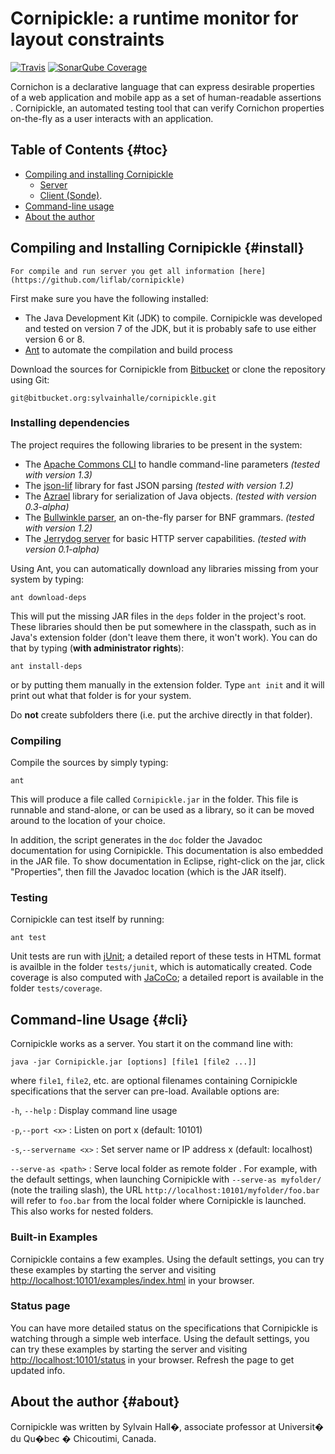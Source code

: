 Cornipickle: a runtime monitor for layout constraints
=====================================================

[![Travis](https://img.shields.io/travis/liflab/cornipickle.svg?style=flat-square)]()
[![SonarQube Coverage](https://img.shields.io/sonar/http/sonarqube.com/liflab:cornipickle/coverage.svg?style=flat-square)]()

Cornichon is a declarative language that can express desirable properties of
a web application  and mobile app as a set of human-readable assertions .
Cornipickle, an automated testing tool that can verify
Cornichon properties on-the-fly as a user interacts with an application.

Table of Contents                                                    {#toc}
-----------------

- [Compiling and installing Cornipickle](#install)
    - [Server](https://github.com/liflab/cornipickle)
    - [Client (Sonde)](#sonde).
- [Command-line usage](#cli)
- [About the author](#about)

Compiling and Installing Cornipickle                             {#install}
------------------------------------
    For compile and run server you get all information [here](https://github.com/liflab/cornipickle)
First make sure you have the following installed:

- The Java Development Kit (JDK) to compile. Cornipickle was developed and
  tested on version 7 of the JDK, but it is probably safe to use either
  version 6 or 8.
- [Ant](http://ant.apache.org) to automate the compilation and build process

Download the sources for Cornipickle from
[Bitbucket](https://github.com/liflab/cornipickle) or clone the
repository using Git:

    git@bitbucket.org:sylvainhalle/cornipickle.git

### Installing dependencies

The project requires the following libraries to be present in the system:

- The [Apache Commons CLI](http://commons.apache.org/proper/commons-cli/)
  to handle command-line parameters *(tested with version 1.3)*
- The [json-lif](https://github.com/liflab/json-lif) library for
  fast JSON parsing *(tested with version 1.2)*
- The [Azrael](https://github.com/sylvainhale/Azrael) library for
  serialization of Java objects. *(tested with version 0.3-alpha)*
- The [Bullwinkle parser](https://github.com/sylvainhalle/Bullwinkle),
  an on-the-fly parser for BNF grammars. *(tested with version 1.2)*
- The [Jerrydog server](https://github.com/sylvainhalle/Jerrydog) for basic
  HTTP server capabilities. *(tested with version 0.1-alpha)*

Using Ant, you can automatically download any libraries missing from your
system by typing:

    ant download-deps

This will put the missing JAR files in the `deps` folder in the project's
root. These libraries should then be put somewhere in the classpath, such as
in Java's extension folder (don't leave them there, it won't work). You can
do that by typing (**with administrator rights**):

    ant install-deps

or by putting them manually in the extension folder. Type `ant init` and it
will print out what that folder is for your system.

Do **not** create subfolders there (i.e. put the archive directly in that
folder).

### Compiling

Compile the sources by simply typing:

    ant

This will produce a file called `Cornipickle.jar` in the folder. This file
is runnable and stand-alone, or can be used as a library, so it can be moved
around to the location of your choice.

In addition, the script generates in the `doc` folder the Javadoc
documentation for using Cornipickle. This documentation is also embedded in
the JAR file. To show documentation in Eclipse, right-click on the jar,
click "Properties", then fill the Javadoc location (which is the JAR
itself).

### Testing

Cornipickle can test itself by running:

    ant test

Unit tests are run with [jUnit](http://junit.org); a detailed report of
these tests in HTML format is availble in the folder `tests/junit`, which
is automatically created. Code coverage is also computed with
[JaCoCo](http://www.eclemma.org/jacoco/); a detailed report is available
in the folder `tests/coverage`.

Command-line Usage                                                   {#cli}
------------------

Cornipickle works as a server. You start it on the command line with:

    java -jar Cornipickle.jar [options] [file1 [file2 ...]]

where `file1`, `file2`, etc. are optional filenames containing Cornipickle
specifications that the server can pre-load. Available options are:

`-h`, `--help`
:  Display command line usage

`-p`,`--port <x>` 
:  Listen on port x (default: 10101)

`-s`,`--servername <x>`
:  Set server name or IP address x (default: localhost)

`--serve-as <path>`
:  Serve local folder as remote folder <path>. For example, with the default
   settings, when launching Cornipickle with `--serve-as myfolder/` (note the
   trailing slash), the URL `http://localhost:10101/myfolder/foo.bar` will
   refer to `foo.bar` from the local folder where Cornipickle is launched.
   This also works for nested folders.

### Built-in Examples

Cornipickle contains a few examples. Using the default settings, you can
try these examples by starting the server and visiting
[http://localhost:10101/examples/index.html](http://localhost:10101/examples/index.html)
in your browser.

### Status page

You can have more detailed status on the specifications that Cornipickle is
watching through a simple web interface. Using the default settings, you can
try these examples by starting the server and visiting
[http://localhost:10101/status](http://localhost:10101/status)
in your browser. Refresh the page to get updated info.


About the author                                                   {#about}
----------------

Cornipickle was written by Sylvain Hall�, associate professor at Universit�
du Qu�bec � Chicoutimi, Canada.
